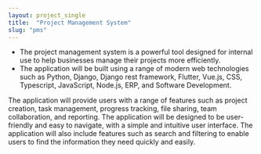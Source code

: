```yaml
---
layout: project_single
title:  "Project Management System"
slug: "pms"
---
```

- The project management system is a powerful tool designed for internal use to help businesses manage their projects more efficiently. 
- The application will be built using a range of modern web technologies such as Python, Django, Django rest framework, Flutter, Vue.js, CSS, Typescript, JavaScript, Node.js, ERP, and Software Development.


The application will provide users with a range of features such as project creation, task management, progress tracking, file sharing, team collaboration, and reporting. The application will be designed to be user-friendly and easy to navigate, with a simple and intuitive user interface. The application will also include features such as search and filtering to enable users to find the information they need quickly and easily.